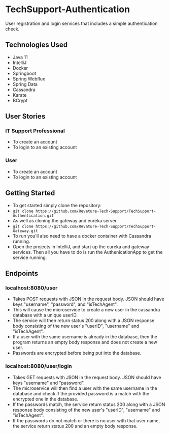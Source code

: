 # TechSupport-Authentication
User registration and login services that includes a simple authentication check.

## Technologies Used
- Java 11
- IntelliJ
- Docker
- Springboot
- Spring Webflux
- Spring Data
- Cassandra
- Karate
- BCrypt

## User Stories
### IT Support Professional
- To create an account
- To login to an existing account

### User
- To create an account
- To login to an existing account

## Getting Started
- To get started simply clone the repository:
- ```git clone https://github.com/Revature-Tech-Support/TechSupport-Authentication.git```
- As well as cloning the gateway and eureka server
- ```git clone https://github.com/Revature-Tech-Support/TechSupport-Gateway.git```
- To run you'll also need to have a docker container with Cassandra running.
- Open the projects in IntelliJ, and start up the eureka and gateway services. Then all you have to do is run the AuthenicationApp to get the service running.

## Endpoints
### localhost:8080/user
- Takes POST requests with JSON in the request body. JSON should have keys "username", "password", and "isTechAgent". 
- This will cause the microservice to create a new user in the cassandra database with a unique userID. 
- The service will then return status 200 along with a JSON response body consisting of the new user's "userID", "username" and "isTechAgent". 
- If a user with the same username is already in the database, then the program returns an empty body response and does not create a new user. 
- Passwords are encrypted before being put into the database.

### localhost:8080/user/login
- Takes GET requests with JSON in the request body. JSON should have keys "username" and "password". 
- The microservice will then find a user with the same username in the database and check if the provided password is a match with the encrypted one in the database.
- If the passwords match, the service return status 200 along with a JSON response body consisting of the new user's "userID", "username" and "isTechAgent".
- If the passwords do not match or there is no user with that user name, the service return status 200 and an empty body response.
